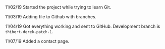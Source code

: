 11/02/19
Started the project while trying to learn Git.

11/03/19
Adding file to Github with branches.

11/04/19
Got everything working and sent to GitHub. Development branch is `thibert-derek-patch-1`.

11/07/19
Added a contact page.